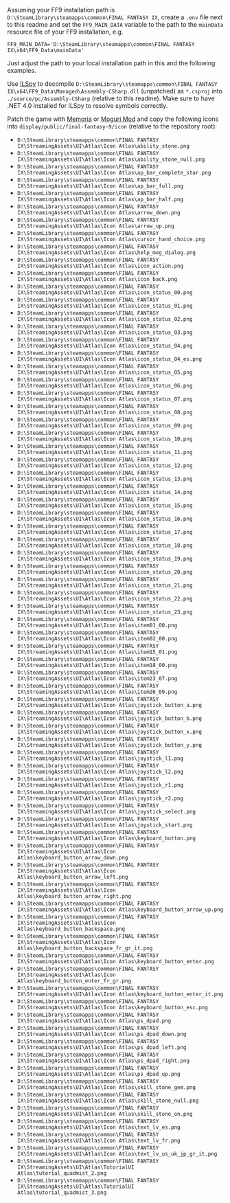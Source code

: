 Assuming your FF9 installation path is `D:\SteamLibrary\steamapps\common\FINAL FANTASY IX`, create a `.env` file next to this readme and set the `FF9_MAIN_DATA` variable to the path to the `mainData` resource file of your FF9 installation, e.g.

```shell
FF9_MAIN_DATA='D:\SteamLibrary\steamapps\common\FINAL FANTASY IX\x64\FF9_Data\mainData'
```

Just adjust the path to your local installation path in this and the following examples.

Use [ILSpy](https://github.com/icsharpcode/ILSpy) to decompile `D:\SteamLibrary\steamapps\common\FINAL FANTASY IX\x64\FF9_Data\Managed\Assembly-CSharp.dll` (unpatched) as `*.csproj` into `./source/pc/Assembly-CSharp` (relative to this readme). Make sure to have .NET 4.0 installed for ILSpy to resolve symbols correctly.

Patch the game with [Memoria](https://github.com/Albeoris/Memoria) or [Moguri Mod](https://sites.google.com/view/moguri-mod/home) and copy the following icons into `display/public/final-fantasy-9/icon` (relative to the repository root):

- `D:\SteamLibrary\steamapps\common\FINAL FANTASY IX\StreamingAssets\UI\Atlas\Icon Atlas\ability_stone.png`
- `D:\SteamLibrary\steamapps\common\FINAL FANTASY IX\StreamingAssets\UI\Atlas\Icon Atlas\ability_stone_null.png`
- `D:\SteamLibrary\steamapps\common\FINAL FANTASY IX\StreamingAssets\UI\Atlas\Icon Atlas\ap_bar_complete_star.png`
- `D:\SteamLibrary\steamapps\common\FINAL FANTASY IX\StreamingAssets\UI\Atlas\Icon Atlas\ap_bar_full.png`
- `D:\SteamLibrary\steamapps\common\FINAL FANTASY IX\StreamingAssets\UI\Atlas\Icon Atlas\ap_bar_half.png`
- `D:\SteamLibrary\steamapps\common\FINAL FANTASY IX\StreamingAssets\UI\Atlas\Icon Atlas\arrow_down.png`
- `D:\SteamLibrary\steamapps\common\FINAL FANTASY IX\StreamingAssets\UI\Atlas\Icon Atlas\arrow_up.png`
- `D:\SteamLibrary\steamapps\common\FINAL FANTASY IX\StreamingAssets\UI\Atlas\Icon Atlas\cursor_hand_choice.png`
- `D:\SteamLibrary\steamapps\common\FINAL FANTASY IX\StreamingAssets\UI\Atlas\Icon Atlas\help_mog_dialog.png`
- `D:\SteamLibrary\steamapps\common\FINAL FANTASY IX\StreamingAssets\UI\Atlas\Icon Atlas\icon_action.png`
- `D:\SteamLibrary\steamapps\common\FINAL FANTASY IX\StreamingAssets\UI\Atlas\Icon Atlas\icon_back.png`
- `D:\SteamLibrary\steamapps\common\FINAL FANTASY IX\StreamingAssets\UI\Atlas\Icon Atlas\icon_status_00.png`
- `D:\SteamLibrary\steamapps\common\FINAL FANTASY IX\StreamingAssets\UI\Atlas\Icon Atlas\icon_status_01.png`
- `D:\SteamLibrary\steamapps\common\FINAL FANTASY IX\StreamingAssets\UI\Atlas\Icon Atlas\icon_status_02.png`
- `D:\SteamLibrary\steamapps\common\FINAL FANTASY IX\StreamingAssets\UI\Atlas\Icon Atlas\icon_status_03.png`
- `D:\SteamLibrary\steamapps\common\FINAL FANTASY IX\StreamingAssets\UI\Atlas\Icon Atlas\icon_status_04.png`
- `D:\SteamLibrary\steamapps\common\FINAL FANTASY IX\StreamingAssets\UI\Atlas\Icon Atlas\icon_status_04_es.png`
- `D:\SteamLibrary\steamapps\common\FINAL FANTASY IX\StreamingAssets\UI\Atlas\Icon Atlas\icon_status_05.png`
- `D:\SteamLibrary\steamapps\common\FINAL FANTASY IX\StreamingAssets\UI\Atlas\Icon Atlas\icon_status_06.png`
- `D:\SteamLibrary\steamapps\common\FINAL FANTASY IX\StreamingAssets\UI\Atlas\Icon Atlas\icon_status_07.png`
- `D:\SteamLibrary\steamapps\common\FINAL FANTASY IX\StreamingAssets\UI\Atlas\Icon Atlas\icon_status_08.png`
- `D:\SteamLibrary\steamapps\common\FINAL FANTASY IX\StreamingAssets\UI\Atlas\Icon Atlas\icon_status_09.png`
- `D:\SteamLibrary\steamapps\common\FINAL FANTASY IX\StreamingAssets\UI\Atlas\Icon Atlas\icon_status_10.png`
- `D:\SteamLibrary\steamapps\common\FINAL FANTASY IX\StreamingAssets\UI\Atlas\Icon Atlas\icon_status_11.png`
- `D:\SteamLibrary\steamapps\common\FINAL FANTASY IX\StreamingAssets\UI\Atlas\Icon Atlas\icon_status_12.png`
- `D:\SteamLibrary\steamapps\common\FINAL FANTASY IX\StreamingAssets\UI\Atlas\Icon Atlas\icon_status_13.png`
- `D:\SteamLibrary\steamapps\common\FINAL FANTASY IX\StreamingAssets\UI\Atlas\Icon Atlas\icon_status_14.png`
- `D:\SteamLibrary\steamapps\common\FINAL FANTASY IX\StreamingAssets\UI\Atlas\Icon Atlas\icon_status_15.png`
- `D:\SteamLibrary\steamapps\common\FINAL FANTASY IX\StreamingAssets\UI\Atlas\Icon Atlas\icon_status_16.png`
- `D:\SteamLibrary\steamapps\common\FINAL FANTASY IX\StreamingAssets\UI\Atlas\Icon Atlas\icon_status_17.png`
- `D:\SteamLibrary\steamapps\common\FINAL FANTASY IX\StreamingAssets\UI\Atlas\Icon Atlas\icon_status_18.png`
- `D:\SteamLibrary\steamapps\common\FINAL FANTASY IX\StreamingAssets\UI\Atlas\Icon Atlas\icon_status_19.png`
- `D:\SteamLibrary\steamapps\common\FINAL FANTASY IX\StreamingAssets\UI\Atlas\Icon Atlas\icon_status_20.png`
- `D:\SteamLibrary\steamapps\common\FINAL FANTASY IX\StreamingAssets\UI\Atlas\Icon Atlas\icon_status_21.png`
- `D:\SteamLibrary\steamapps\common\FINAL FANTASY IX\StreamingAssets\UI\Atlas\Icon Atlas\icon_status_22.png`
- `D:\SteamLibrary\steamapps\common\FINAL FANTASY IX\StreamingAssets\UI\Atlas\Icon Atlas\icon_status_23.png`
- `D:\SteamLibrary\steamapps\common\FINAL FANTASY IX\StreamingAssets\UI\Atlas\Icon Atlas\item01_00.png`
- `D:\SteamLibrary\steamapps\common\FINAL FANTASY IX\StreamingAssets\UI\Atlas\Icon Atlas\item02_00.png`
- `D:\SteamLibrary\steamapps\common\FINAL FANTASY IX\StreamingAssets\UI\Atlas\Icon Atlas\item15_01.png`
- `D:\SteamLibrary\steamapps\common\FINAL FANTASY IX\StreamingAssets\UI\Atlas\Icon Atlas\item18_00.png`
- `D:\SteamLibrary\steamapps\common\FINAL FANTASY IX\StreamingAssets\UI\Atlas\Icon Atlas\item23_07.png`
- `D:\SteamLibrary\steamapps\common\FINAL FANTASY IX\StreamingAssets\UI\Atlas\Icon Atlas\item26_09.png`
- `D:\SteamLibrary\steamapps\common\FINAL FANTASY IX\StreamingAssets\UI\Atlas\Icon Atlas\joystick_button_a.png`
- `D:\SteamLibrary\steamapps\common\FINAL FANTASY IX\StreamingAssets\UI\Atlas\Icon Atlas\joystick_button_b.png`
- `D:\SteamLibrary\steamapps\common\FINAL FANTASY IX\StreamingAssets\UI\Atlas\Icon Atlas\joystick_button_x.png`
- `D:\SteamLibrary\steamapps\common\FINAL FANTASY IX\StreamingAssets\UI\Atlas\Icon Atlas\joystick_button_y.png`
- `D:\SteamLibrary\steamapps\common\FINAL FANTASY IX\StreamingAssets\UI\Atlas\Icon Atlas\joystick_l1.png`
- `D:\SteamLibrary\steamapps\common\FINAL FANTASY IX\StreamingAssets\UI\Atlas\Icon Atlas\joystick_l2.png`
- `D:\SteamLibrary\steamapps\common\FINAL FANTASY IX\StreamingAssets\UI\Atlas\Icon Atlas\joystick_r1.png`
- `D:\SteamLibrary\steamapps\common\FINAL FANTASY IX\StreamingAssets\UI\Atlas\Icon Atlas\joystick_r2.png`
- `D:\SteamLibrary\steamapps\common\FINAL FANTASY IX\StreamingAssets\UI\Atlas\Icon Atlas\joystick_select.png`
- `D:\SteamLibrary\steamapps\common\FINAL FANTASY IX\StreamingAssets\UI\Atlas\Icon Atlas\joystick_start.png`
- `D:\SteamLibrary\steamapps\common\FINAL FANTASY IX\StreamingAssets\UI\Atlas\Icon Atlas\keyboard_button.png`
- `D:\SteamLibrary\steamapps\common\FINAL FANTASY IX\StreamingAssets\UI\Atlas\Icon Atlas\keyboard_button_arrow_down.png`
- `D:\SteamLibrary\steamapps\common\FINAL FANTASY IX\StreamingAssets\UI\Atlas\Icon Atlas\keyboard_button_arrow_left.png`
- `D:\SteamLibrary\steamapps\common\FINAL FANTASY IX\StreamingAssets\UI\Atlas\Icon Atlas\keyboard_button_arrow_right.png`
- `D:\SteamLibrary\steamapps\common\FINAL FANTASY IX\StreamingAssets\UI\Atlas\Icon Atlas\keyboard_button_arrow_up.png`
- `D:\SteamLibrary\steamapps\common\FINAL FANTASY IX\StreamingAssets\UI\Atlas\Icon Atlas\keyboard_button_backspace.png`
- `D:\SteamLibrary\steamapps\common\FINAL FANTASY IX\StreamingAssets\UI\Atlas\Icon Atlas\keyboard_button_backspace_fr_gr_it.png`
- `D:\SteamLibrary\steamapps\common\FINAL FANTASY IX\StreamingAssets\UI\Atlas\Icon Atlas\keyboard_button_enter.png`
- `D:\SteamLibrary\steamapps\common\FINAL FANTASY IX\StreamingAssets\UI\Atlas\Icon Atlas\keyboard_button_enter_fr_gr.png`
- `D:\SteamLibrary\steamapps\common\FINAL FANTASY IX\StreamingAssets\UI\Atlas\Icon Atlas\keyboard_button_enter_it.png`
- `D:\SteamLibrary\steamapps\common\FINAL FANTASY IX\StreamingAssets\UI\Atlas\Icon Atlas\keyboard_button_esc.png`
- `D:\SteamLibrary\steamapps\common\FINAL FANTASY IX\StreamingAssets\UI\Atlas\Icon Atlas\ps_dpad.png`
- `D:\SteamLibrary\steamapps\common\FINAL FANTASY IX\StreamingAssets\UI\Atlas\Icon Atlas\ps_dpad_down.png`
- `D:\SteamLibrary\steamapps\common\FINAL FANTASY IX\StreamingAssets\UI\Atlas\Icon Atlas\ps_dpad_left.png`
- `D:\SteamLibrary\steamapps\common\FINAL FANTASY IX\StreamingAssets\UI\Atlas\Icon Atlas\ps_dpad_right.png`
- `D:\SteamLibrary\steamapps\common\FINAL FANTASY IX\StreamingAssets\UI\Atlas\Icon Atlas\ps_dpad_up.png`
- `D:\SteamLibrary\steamapps\common\FINAL FANTASY IX\StreamingAssets\UI\Atlas\Icon Atlas\skill_stone_gem.png`
- `D:\SteamLibrary\steamapps\common\FINAL FANTASY IX\StreamingAssets\UI\Atlas\Icon Atlas\skill_stone_null.png`
- `D:\SteamLibrary\steamapps\common\FINAL FANTASY IX\StreamingAssets\UI\Atlas\Icon Atlas\skill_stone_on.png`
- `D:\SteamLibrary\steamapps\common\FINAL FANTASY IX\StreamingAssets\UI\Atlas\Icon Atlas\text_lv_es.png`
- `D:\SteamLibrary\steamapps\common\FINAL FANTASY IX\StreamingAssets\UI\Atlas\Icon Atlas\text_lv_fr.png`
- `D:\SteamLibrary\steamapps\common\FINAL FANTASY IX\StreamingAssets\UI\Atlas\Icon Atlas\text_lv_us_uk_jp_gr_it.png`
- `D:\SteamLibrary\steamapps\common\FINAL FANTASY IX\StreamingAssets\UI\Atlas\TutorialUI Atlas\tutorial_quadmist_2.png`
- `D:\SteamLibrary\steamapps\common\FINAL FANTASY IX\StreamingAssets\UI\Atlas\TutorialUI Atlas\tutorial_quadmist_3.png`
